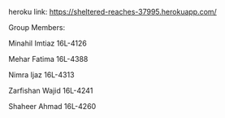heroku link: https://sheltered-reaches-37995.herokuapp.com/

Group Members: 


Minahil Imtiaz 16L-4126


Mehar Fatima 16L-4388


Nimra Ijaz 16L-4313


Zarfishan Wajid 16L-4241


Shaheer Ahmad 16L-4260


